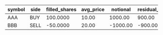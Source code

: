 | symbol | side | filled_shares | avg_price | notional | residual_drift_bps |
| --- | --- | --- | --- | --- | --- |
| AAA | BUY | 100.0000 | 10.00 | 1000.00 | 900.00 |
| BBB | SELL | -50.0000 | 20.00 | -1000.00 | -900.00 |
